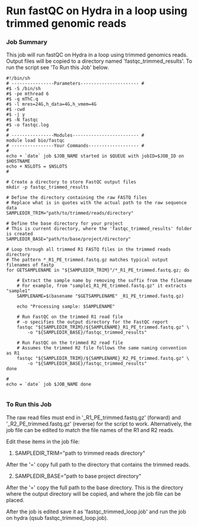 # Run fastQC on Hydra in a loop using trimmed genomic reads

### Job Summary

This job will run fastQC on Hydra in a loop using trimmed genomics reads. Output files will be copied to a directory named 'fastqc_trimmed_results'. To run the script see 'To Run this Job' below.

```
#!/bin/sh
# ----------------Parameters---------------------- #
#$ -S /bin/sh
#$ -pe mthread 6
#$ -q mThC.q
#$ -l mres=24G,h_data=4G,h_vmem=4G
#$ -cwd
#$ -j y
#$ -N fastqc
#$ -o fastqc.log
#
# ----------------Modules------------------------- #
module load bio/fastqc
# ----------------Your Commands------------------- #
#
echo + `date` job $JOB_NAME started in $QUEUE with jobID=$JOB_ID on $HOSTNAME
echo + NSLOTS = $NSLOTS
#

# Create a directory to store FastQC output files
mkdir -p fastqc_trimmed_results

# Define the directory containing the raw FASTQ files
# Replace what is in quotes with the actual path to the raw sequence data
SAMPLEDIR_TRIM="path/to/trimmed/reads/directory"

# Define the base directory for your project
# This is current directory, where the 'fastqc_trimmed_results' folder is created
SAMPLEDIR_BASE="path/to/base/project/directory"

# Loop through all trimmed R1 FASTQ files in the trimmed reads directory
# The pattern *_R1_PE_trimmed.fastq.gz matches typical output filenames of fastp
for GETSAMPLENAME in "${SAMPLEDIR_TRIM}"/*_R1_PE_trimmed.fastq.gz; do

    # Extract the sample name by removing the suffix from the filename
    # For example, from "sample1_R1_PE_trimmed.fastq.gz" it extracts "sample1"
    SAMPLENAME=$(basename "$GETSAMPLENAME" _R1_PE_trimmed.fastq.gz)

    echo "Processing sample: $SAMPLENAME"

    # Run FastQC on the trimmed R1 read file
    # -o specifies the output directory for the FastQC report
    fastqc "${SAMPLEDIR_TRIM}/${SAMPLENAME}_R1_PE_trimmed.fastq.gz" \
        -o "${SAMPLEDIR_BASE}/fastqc_trimmed_results"

    # Run FastQC on the trimmed R2 read file
    # Assumes the trimmed R2 file follows the same naming convention as R1
    fastqc "${SAMPLEDIR_TRIM}/${SAMPLENAME}_R2_PE_trimmed.fastq.gz" \
        -o "${SAMPLEDIR_BASE}/fastqc_trimmed_results"
done

#
echo = `date` job $JOB_NAME done


```

### To Run this Job

The raw read files must end in '_R1_PE_trimmed.fastq.gz' (forward) and '_R2_PE_trimmed.fastq.gz' (reverse) for the script to work. Alternatively, the job file can be edited to match the file names of the R1 and R2 reads.

Edit these items in the job file:

1. SAMPLEDIR_TRIM="path to trimmed reads directory"

After the '=' copy full path to the directory that contains the trimmed reads.

2. SAMPLEDIR_BASE="path to base project directory"

After the '=' copy the full path to the base directory. This is the directory where the output directory will be copied, and where the job file can be placed.

After the job is edited save it as 'fastqc_trimmed_loop.job' and run the job on hydra (qsub fastqc_trimmed_loop.job).
